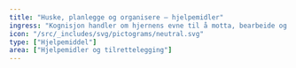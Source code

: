 ```yaml
---
title: "Huske, planlegge og organisere – hjelpemidler"
ingress: "Kognisjon handler om hjernens evne til å motta, bearbeide og uttrykke informasjon. Hjelpemidler kan bedre situasjonen for mange."
icon: "/src/_includes/svg/pictograms/neutral.svg"
type: ["Hjelpemiddel"]
area: ["Hjelpemidler og tilrettelegging"]
---
```

